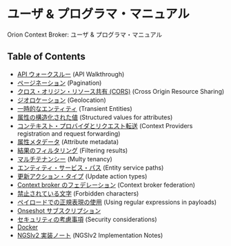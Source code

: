 
# ユーザ & プログラマ・マニュアル

 Orion Context Broker: ユーザ & プログラマ・マニュアル

## Table of Contents

  * [API ウォークスルー](walkthrough_apiv2.md) (API Walkthrough)
  * [ページネーション](pagination.md) (Pagination)
  * [クロス・オリジン・リソース共有 (CORS)](cors.md) (Cross Origin Resource Sharing)
  * [ジオロケーション](geolocation.md) (Geolocation)
  * [一時的なエンティティ](transient_entities.md) (Transient Entities)
  * [属性の構造化された値](structured_attribute_valued.md) (Structured values for attributes)
  * [コンテキスト・プロバイダとリクエスト転送](context_providers.md) (Context Providers registration and request forwarding)
  * [属性メタデータ](metadata.md) (Attribute metadata)
  * [結果のフィルタリング](filtering.md) (Filtering results)
  * [マルチテナンシー](multitenancy.md) (Multy tenancy)
  * [エンティティ・サービス・パス](service_path.md) (Entity service paths)
  * [更新アクション・タイプ](update_action_types.md) (Update action types)
  * [Context broker のフェデレーション](federation.md) (Context broker federation)
  * [禁止されている文字](forbidden_characters.md) (Forbidden characters)
  * [ペイロードでの正規表現の使用](regex_in_payload.md) (Using regular expressions in payloads)
  * [Onseshot サブスクリプション](oneshot_subscription.md)
  * [セキュリティの考慮事項](security.md) (Security considerations)
  * [Docker](docker.md)
  * [NGSIv2 実装ノート](ngsiv2_implementation_notes.md) (NGSIv2 Implementation Notes)
